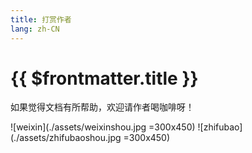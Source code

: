 ```yaml
---
title: 打赏作者
lang: zh-CN
---
```


# {{ $frontmatter.title }}

如果觉得文档有所帮助，欢迎请作者喝咖啡呀！

![weixin](./assets/weixinshou.jpg =300x450) ![zhifubao](./assets/zhifubaoshou.jpg =300x450)
